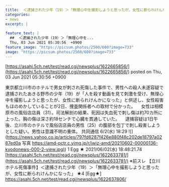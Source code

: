```yaml
---
title:  ＜逮捕された少年（19）＞「無理心中を撮影しようと思ったが、女性に断られけんかになった」 ★5  
categories:
- news
excerpt: |
  
feature_text: |
  ##  ＜逮捕された少年（19）＞「無理心中を...
  Thu, 03 Jun 2021 05:30:56  +0900
feature_image: "https://picsum.photos/2560/600?image=733"
image: "https://picsum.photos/2560/600?image=733"
---
```


[https://asahi.5ch.net/test/read.cgi/newsplus/1622665856/](https://asahi.5ch.net/test/read.cgi/newsplus/1622665856/)
posted on Thu, 03 Jun 2021 05:30:56  +0900

<!--more-->

東京都立川市のホテルで男女が刺され死傷した事件で、男性への殺人未遂容疑で逮捕されたあきる野市の少年（19）が「人を殺す動画を見て刺激を受け、無理心中を撮影しようと思ったが、女性に断られけんかになった」と供述し、女性殺害もほのめかしていることが2日、捜査関係者への取材で分かった。 　女性は相模原市の風俗店店員（31）。司法解剖の結果、死因は失血死で刺し傷は約70カ所に上った。胸の傷は深さ約18センチで心臓を貫通していた。 　逮捕容疑は1日午後、立川市のホテルで風俗店店員の男性（25）の腹部を包丁で刺し殺害しようとした疑い。男性は意識不明の重体。 共同通信 6/2(水) 18:29 ![](https://news.yahoo.co.jp/articles/797fd6287f426e880f48c202de18797a0287ed0a 写真 [https://amd-pctr.c.yimg.jp/r/iwiz-amd/20210602-00000136-kyodonews-000-2-view.jpg)](https://amd-pctr.c.yimg.jp/r/iwiz-amd/20210602-00000136-kyodonews-000-2-view.jpg)) 1 Egg ★ 2021/06/02(水) 18:48:21.74 [https://asahi.5ch.net/test/read.cgi/newsplus/1622633781/](https://asahi.5ch.net/test/read.cgi/newsplus/1622633781/) ※前スレ 【立川ホテル死傷事件】＜逮捕された少年（19）＞「無理心中を撮影しようと思ったが、女性に断られけんかになった」 ★4 [Egg★] https://asahi.5ch.net/test/read.cgi/newsplus/1622637806/
